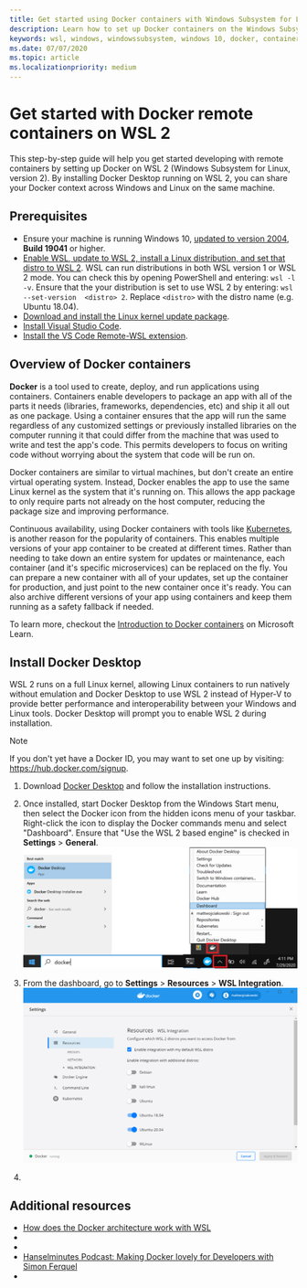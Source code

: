 ```yaml
---
title: Get started using Docker containers with Windows Subsystem for Linux
description: Learn how to set up Docker containers on the Windows Subsystem for Linux.
keywords: wsl, windows, windowssubsystem, windows 10, docker, containers
ms.date: 07/07/2020
ms.topic: article
ms.localizationpriority: medium
---
```


# Get started with Docker remote containers on WSL 2

This step-by-step guide will help you get started developing with remote containers by setting up Docker on WSL 2 (Windows Subsystem for Linux, version 2). By installing Docker Desktop running on WSL 2, you can share your Docker context across Windows and Linux on the same machine.

## Prerequisites

- Ensure your machine is running Windows 10, [updated to version 2004](ms-settings:windowsupdate), **Build 19041** or higher.
- [Enable WSL, update to WSL 2, install a Linux distribution, and set that distro to WSL 2](https://docs.microsoft.com/windows/wsl/install-win10). WSL can run distributions in both WSL version 1 or WSL 2 mode. You can check this by opening PowerShell and entering: `wsl -l -v`. Ensure that the your distribution is set to use WSL 2 by entering: `wsl --set-version  <distro> 2`. Replace `<distro>` with the distro name (e.g. Ubuntu 18.04).
- [Download and install the Linux kernel update package](https://docs.microsoft.com/windows/wsl/wsl2-kernel).
- [Install Visual Studio Code](https://code.visualstudio.com/download).
- [Install the VS Code Remote-WSL extension](https://marketplace.visualstudio.com/items?itemName=ms-vscode-remote.remote-wsl).

## Overview of Docker containers

**Docker** is a tool used to create, deploy, and run applications using containers. Containers enable developers to package an app with all of the parts it needs (libraries, frameworks, dependencies, etc) and ship it all out as one package. Using a container ensures that the app will run the same regardless of any customized settings or previously installed libraries on the computer running it that could differ from the machine that was used to write and test the app's code. This permits developers to focus on writing code without worrying about the system that code will be run on.

Docker containers are similar to virtual machines, but don't create an entire virtual operating system. Instead, Docker enables the app to use the same Linux kernel as the system that it's running on. This allows the app package to only require parts not already on the host computer, reducing the package size and improving performance.

Continuous availability, using Docker containers with tools like [Kubernetes](https://docs.microsoft.com/azure/aks/), is another reason for the popularity of containers. This enables multiple versions of your app container to be created at different times. Rather than needing to take down an entire system for updates or maintenance, each container (and it's specific microservices) can be replaced on the fly. You can prepare a new container with all of your updates, set up the container for production, and just point to the new container once it's ready. You can also archive different versions of your app using containers and keep them running as a safety fallback if needed.

To learn more, checkout the [Introduction to Docker containers](https://docs.microsoft.com/learn/modules/intro-to-docker-containers/) on Microsoft Learn.

## Install Docker Desktop

WSL 2 runs on a full Linux kernel, allowing Linux containers to run natively without emulation and Docker Desktop to use WSL 2 instead of Hyper-V to provide better performance and interoperability between your Windows and Linux tools. Docker Desktop will prompt you to enable WSL 2 during installation.

> [!NOTE]
> If you don't yet have a Docker ID, you may want to set one up by visiting: https://hub.docker.com/signup.

1. Download [Docker Desktop](https://docs.docker.com/docker-for-windows/wsl/#download) and follow the installation instructions.

2. Once installed, start Docker Desktop from the Windows Start menu, then select the Docker icon from the hidden icons menu of your taskbar. Right-click the icon to display the Docker commands menu and select "Dashboard". Ensure that "Use the WSL 2 based engine" is checked in **Settings** > **General**.
    ![Docker Desktop dashboard icon](../media/docker-running.png)

3. From the dashboard, go to **Settings** > **Resources** > **WSL Integration**.
    ![Docker Desktop dashboard settings](../media/docker-dashboard.png)

4. 



## Additional resources

- [How does the Docker architecture work with WSL](https://code.visualstudio.com/blogs/2020/03/02/docker-in-wsl2#_how-it-works)
- []()
- []()
- [Hanselminutes Podcast: Making Docker lovely for Developers with Simon Ferquel](https://hanselminutes.com/736/making-docker-lovely-for-developers-with-simon-ferquel)
- []()